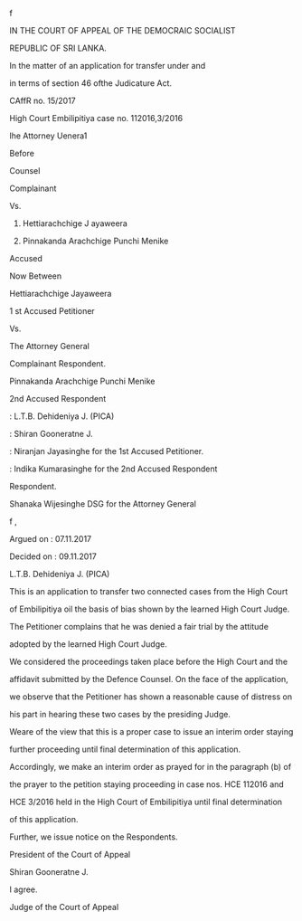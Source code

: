f

IN THE COURT OF APPEAL OF THE DEMOCRAIC SOCIALIST

REPUBLIC OF SRI LANKA.

In the matter of an application for transfer under and

in terms of section 46 ofthe Judicature Act.

CAffR no. 15/2017

High Court Embilipitiya case no. 112016,3/2016

lhe Attorney Uenera1

Before

Counsel

Complainant

Vs.

1. Hettiarachchige J ayaweera

2. Pinnakanda Arachchige Punchi Menike

Accused

Now Between

Hettiarachchige Jayaweera

1 st Accused Petitioner

Vs.

The Attorney General

Complainant Respondent.

Pinnakanda Arachchige Punchi Menike

2nd Accused Respondent

: L.T.B. Dehideniya J. (PICA)

: Shiran Gooneratne J.

: Niranjan Jayasinghe for the 1st Accused Petitioner.

: Indika Kumarasinghe for the 2nd Accused Respondent

Respondent.

Shanaka Wijesinghe DSG for the Attorney General

f ,

Argued on : 07.11.2017

Decided on : 09.11.2017

L.T.B. Dehideniya J. (PICA)

This is an application to transfer two connected cases from the High Court

of Embilipitiya oil the basis of bias shown by the learned High Court Judge.

The Petitioner complains that he was denied a fair trial by the attitude

adopted by the learned High Court Judge.

We considered the proceedings taken place before the High Court and the

affidavit submitted by the Defence Counsel. On the face of the application,

we observe that the Petitioner has shown a reasonable cause of distress on

his part in hearing these two cases by the presiding Judge.

Weare of the view that this is a proper case to issue an interim order staying

further proceeding until final determination of this application.

Accordingly, we make an interim order as prayed for in the paragraph (b) of

the prayer to the petition staying proceeding in case nos. HCE 112016 and

HCE 3/2016 held in the High Court of Embilipitiya until final determination

of this application.

Further, we issue notice on the Respondents.

President of the Court of Appeal

Shiran Gooneratne J.

I agree.

Judge of the Court of Appeal